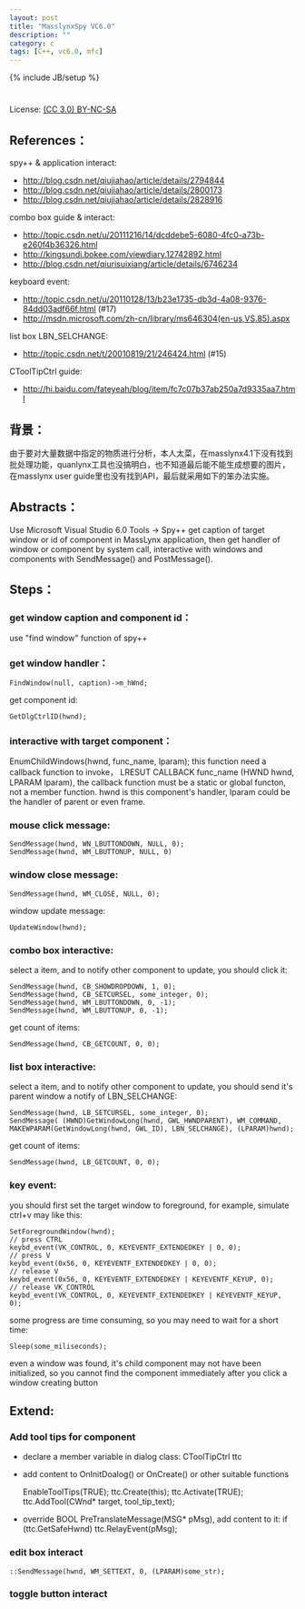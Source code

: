 ```yaml
---
layout: post
title: "MasslynxSpy VC6.0"
description: ""
category: c
tags: [C++, vc6.0, mfc]
---
```

{% include JB/setup %}
#
License: [(CC 3.0) BY-NC-SA](http://creativecommons.org/licenses/by-nc-sa/3.0/)

## References：
spy++ & application interact:
* http://blog.csdn.net/qiujiahao/article/details/2794844
* http://blog.csdn.net/qiujiahao/article/details/2800173
* http://blog.csdn.net/qiujiahao/article/details/2828916

combo box guide & interact:
* http://topic.csdn.net/u/20111216/14/dcddebe5-6080-4fc0-a73b-e260f4b36326.html
* http://kingsundi.bokee.com/viewdiary.12742892.html
* http://blog.csdn.net/qiurisuixiang/article/details/6746234

keyboard event:
* http://topic.csdn.net/u/20110128/13/b23e1735-db3d-4a08-9376-84dd03adf66f.html (#17)
* http://msdn.microsoft.com/zh-cn/library/ms646304(en-us,VS.85).aspx

list box LBN_SELCHANGE:

* http://topic.csdn.net/t/20010819/21/246424.html (#15)

CToolTipCtrl guide:

* http://hi.baidu.com/fateyeah/blog/item/fc7c07b37ab250a7d9335aa7.html

## 背景：
由于要对大量数据中指定的物质进行分析，本人太菜，在masslynx4.1下没有找到批处理功能，quanlynx工具也没搞明白，也不知道最后能不能生成想要的图片，在masslynx user guide里也没有找到API，最后就采用如下的笨办法实施。

## Abstracts：
Use Microsoft Visual Studio 6.0 Tools -> Spy++ get caption of target window or id of component in MassLynx application, then get handler of window or component by system call, interactive with windows and components with SendMessage() and PostMessage().

## Steps：
### get window caption and component id：

use "find window" function of spy++

### get window handler：

    FindWindow(null, caption)->m_hWnd;

get component id:

    GetDlgCtrlID(hwnd);

### interactive with target component：
EnumChildWindows(hwnd, func_name, lparam); this function need a callback function to invoke， LRESUT CALLBACK func_name (HWND hwnd, LPARAM lparam), the callback function must be a static or global functon, not a member function. hwnd is this component's handler, lparam could be the handler of parent or even frame.
### mouse click message:

    SendMessage(hwnd, WN_LBUTTONDOWN, NULL, 0);
    SendMessage(hwnd, WM_LBUTTONUP, NULL, 0)

### window close message:

    SendMessage(hwnd, WM_CLOSE, NULL, 0);

window update message:

    UpdateWindow(hwnd);

### combo box interactive:
select a item, and to notify other component to update, you should click it:

    SendMessage(hwnd, CB_SHOWDROPDOWN, 1, 0);
    SendMessage(hwnd, CB_SETCURSEL, some_integer, 0);
    SendMessage(hwnd, WM_LBUTTONDOWN, 0, -1);
    SendMessage(hwnd, WM_LBUTTONUP, 0, -1);

get count of items:

    SendMessage(hwnd, CB_GETCOUNT, 0, 0);

### list box interactive:
select a item, and to notify other component to update, you should send it's parent window a notify of LBN_SELCHANGE:

    SendMessage(hwnd, LB_SETCURSEL, some_integer, 0);
    SendMessage( (HWND)GetWindowLong(hwnd, GWL_HWNDPARENT), WM_COMMAND, MAKEWPARAM(GetWindowLong(hwnd, GWL_ID), LBN_SELCHANGE), (LPARAM)hwnd);

get count of items:

    SendMessage(hwnd, LB_GETCOUNT, 0, 0);

### key event:
you should first set the target window to foreground, for example, simulate ctrl+v may like this:

    SetForegroundWindow(hwnd);
    // press CTRL
    keybd_event(VK_CONTROL, 0, KEYEVENTF_EXTENDEDKEY | 0, 0);
    // press V
    keybd_event(0x56, 0, KEYEVENTF_EXTENDEDKEY | 0, 0);
    // release V
    keybd_event(0x56, 0, KEYEVENTF_EXTENDEDKEY | KEYEVENTF_KEYUP, 0);
    // release VK_CONTROL
    keybd_event(VK_CONTROL, 0, KEYEVENTF_EXTENDEDKEY | KEYEVENTF_KEYUP, 0);

some progress are time consuming, so you may need to wait for a short time:

    Sleep(some_miliseconds);

even a window was found, it's child component may not have been initialized, so you cannot find the component immediately after you click a window creating button

## Extend:
### Add tool tips for component
* declare a member variable in dialog class: CToolTipCtrl ttc
* add content to OnInitDoalog() or OnCreate() or other suitable functions

    EnableToolTips(TRUE);
    ttc.Create(this);
    ttc.Activate(TRUE);
    ttc.AddTool(CWnd* target, tool_tip_text);

* override BOOL PreTranslateMessage(MSG* pMsg), add content to it: if (ttc.GetSafeHwnd)   ttc.RelayEvent(pMsg);

### edit box interact
`::SendMessage(hwnd, WM_SETTEXT, 0, (LPARAM)some_str);`

### toggle button interact
